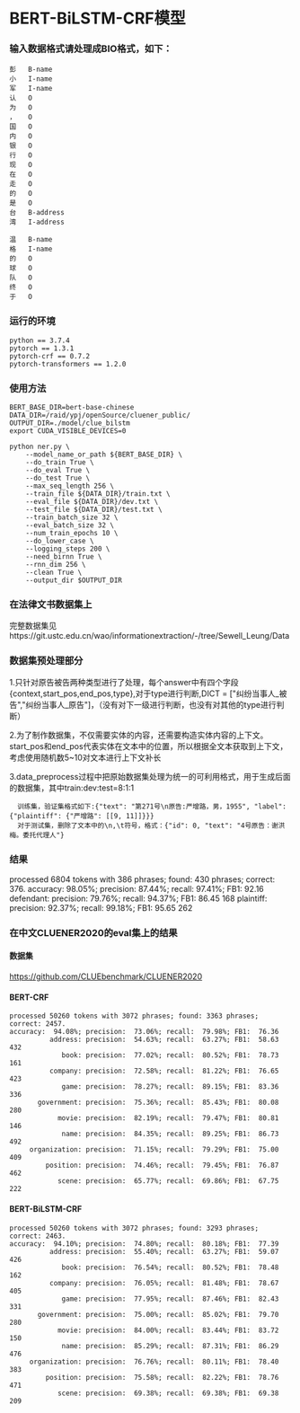 # BERT-BiLSTM-CRF模型

### 输入数据格式请处理成BIO格式，如下：
```
彭	B-name
小	I-name
军	I-name
认	O
为	O
，	O
国	O
内	O
银	O
行	O
现	O
在	O
走	O
的	O
是	O
台	B-address
湾	I-address

温	B-name
格	I-name
的	O
球	O
队	O
终	O
于	O
```

### 运行的环境
```
python == 3.7.4
pytorch == 1.3.1 
pytorch-crf == 0.7.2  
pytorch-transformers == 1.2.0               
```

### 使用方法
```
BERT_BASE_DIR=bert-base-chinese
DATA_DIR=/raid/ypj/openSource/cluener_public/
OUTPUT_DIR=./model/clue_bilstm
export CUDA_VISIBLE_DEVICES=0

python ner.py \
    --model_name_or_path ${BERT_BASE_DIR} \
    --do_train True \
    --do_eval True \
    --do_test True \
    --max_seq_length 256 \
    --train_file ${DATA_DIR}/train.txt \
    --eval_file ${DATA_DIR}/dev.txt \
    --test_file ${DATA_DIR}/test.txt \
    --train_batch_size 32 \
    --eval_batch_size 32 \
    --num_train_epochs 10 \
    --do_lower_case \
    --logging_steps 200 \
    --need_birnn True \
    --rnn_dim 256 \
    --clean True \
    --output_dir $OUTPUT_DIR
```

### 在法律文书数据集上

完整数据集见https://git.ustc.edu.cn/wao/informationextraction/-/tree/Sewell_Leung/Data

### 数据集预处理部分

1.只针对原告被告两种类型进行了处理，每个answer中有四个字段{context,start_pos,end_pos,type},对于type进行判断,DICT = ["纠纷当事人_被告","纠纷当事人_原告"]，（没有对下一级进行判断，也没有对其他的type进行判断）

2.为了制作数据集，不仅需要实体的内容，还需要构造实体内容的上下文。start_pos和end_pos代表实体在文本中的位置，所以根据全文本获取到上下文，考虑使用随机数5~10对文本进行上下文补长

3.data_preprocess过程中把原始数据集处理为统一的可利用格式，用于生成后面的数据集，其中train:dev:test=8:1:1

      训练集，验证集格式如下:{"text": "第271号\n原告:严增路，男，1955", "label": {"plaintiff": {"严增路": [[9, 11]]}}}
      对于测试集，删除了文本中的\n,\t符号，格式：{"id": 0, "text": "4号原告：谢洪梅。委托代理人"}

### 结果
processed 6804 tokens with 386 phrases; found: 430 phrases; correct: 376.
accuracy:  98.05%; precision:  87.44%; recall:  97.41%; FB1:  92.16
        defendant: precision:  79.76%; recall:  94.37%; FB1:  86.45  168
        plaintiff: precision:  92.37%; recall:  99.18%; FB1:  95.65  262


### 在中文CLUENER2020的eval集上的结果
#### 数据集
https://github.com/CLUEbenchmark/CLUENER2020
#### BERT-CRF
```
processed 50260 tokens with 3072 phrases; found: 3363 phrases; correct: 2457.
accuracy:  94.08%; precision:  73.06%; recall:  79.98%; FB1:  76.36
          address: precision:  54.63%; recall:  63.27%; FB1:  58.63  432
             book: precision:  77.02%; recall:  80.52%; FB1:  78.73  161
          company: precision:  72.58%; recall:  81.22%; FB1:  76.65  423
             game: precision:  78.27%; recall:  89.15%; FB1:  83.36  336
       government: precision:  75.36%; recall:  85.43%; FB1:  80.08  280
            movie: precision:  82.19%; recall:  79.47%; FB1:  80.81  146
             name: precision:  84.35%; recall:  89.25%; FB1:  86.73  492
     organization: precision:  71.15%; recall:  79.29%; FB1:  75.00  409
         position: precision:  74.46%; recall:  79.45%; FB1:  76.87  462
            scene: precision:  65.77%; recall:  69.86%; FB1:  67.75  222
```
#### BERT-BiLSTM-CRF
```
processed 50260 tokens with 3072 phrases; found: 3293 phrases; correct: 2463.
accuracy:  94.10%; precision:  74.80%; recall:  80.18%; FB1:  77.39
          address: precision:  55.40%; recall:  63.27%; FB1:  59.07  426
             book: precision:  76.54%; recall:  80.52%; FB1:  78.48  162
          company: precision:  76.05%; recall:  81.48%; FB1:  78.67  405
             game: precision:  77.95%; recall:  87.46%; FB1:  82.43  331
       government: precision:  75.00%; recall:  85.02%; FB1:  79.70  280
            movie: precision:  84.00%; recall:  83.44%; FB1:  83.72  150
             name: precision:  85.29%; recall:  87.31%; FB1:  86.29  476
     organization: precision:  76.76%; recall:  80.11%; FB1:  78.40  383
         position: precision:  75.58%; recall:  82.22%; FB1:  78.76  471
            scene: precision:  69.38%; recall:  69.38%; FB1:  69.38  209

```
### 